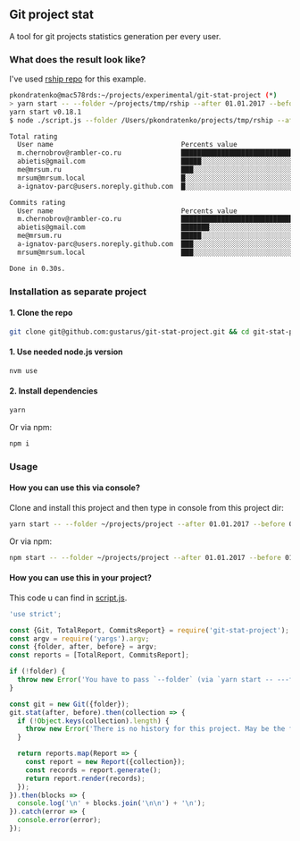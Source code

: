 ## Git project stat
A tool for git projects statistics generation per every user.

### What does the result look like?
I've used [rship repo](https://github.com/rambler-digital-solutions/rship) for this example.

```bash
pkondratenko@mac578rds:~/projects/experimental/git-stat-project (*)
> yarn start -- --folder ~/projects/tmp/rship --after 01.01.2017 --before 01.12.2017
yarn start v0.18.1
$ node ./script.js --folder /Users/pkondratenko/projects/tmp/rship --after 01.01.2017 --before 01.12.2017

Total rating
  User name                                Percents value                     Commits pushed  Lines affected
  m.chernobrov@rambler-co.ru               █████████████████████████████████              16             691
  abietis@gmail.com                        █████░░░░░░░░░░░░░░░░░░░░░░░░░░░░               3              63
  me@mrsum.ru                              ███░░░░░░░░░░░░░░░░░░░░░░░░░░░░░░               2              20
  mrsum@mrsum.local                        █░░░░░░░░░░░░░░░░░░░░░░░░░░░░░░░░               1               4
  a-ignatov-parc@users.noreply.github.com  █░░░░░░░░░░░░░░░░░░░░░░░░░░░░░░░░               1               0

Commits rating
  User name                                Percents value                     Commits pushed
  m.chernobrov@rambler-co.ru               █████████████████████████████████              16
  abietis@gmail.com                        ███████░░░░░░░░░░░░░░░░░░░░░░░░░░               3
  me@mrsum.ru                              █████░░░░░░░░░░░░░░░░░░░░░░░░░░░░               2
  a-ignatov-parc@users.noreply.github.com  ███░░░░░░░░░░░░░░░░░░░░░░░░░░░░░░               1
  mrsum@mrsum.local                        ███░░░░░░░░░░░░░░░░░░░░░░░░░░░░░░               1

Done in 0.30s.
```


### Installation as separate project

#### 1. Clone the repo
```bash
git clone git@github.com:gustarus/git-stat-project.git && cd git-stat-project
```

#### 1. Use needed node.js version
```bash
nvm use
```

#### 2. Install dependencies
```bash
yarn
```

Or via npm:
```bash
npm i
```


### Usage

#### How you can use this via console?
Clone and install this project and then type in console from this project dir:

```bash
yarn start -- --folder ~/projects/project --after 01.01.2017 --before 01.12.2017
```

Or via npm:
```bash
npm start -- --folder ~/projects/project --after 01.01.2017 --before 01.12.2017
```

#### How you can use this in your project?
This code u can find in [script.js](script.js).

```javascript
'use strict';

const {Git, TotalReport, CommitsReport} = require('git-stat-project');
const argv = require('yargs').argv;
const {folder, after, before} = argv;
const reports = [TotalReport, CommitsReport];

if (!folder) {
  throw new Error('You have to pass `--folder` (via `yarn start -- ---folder path/to/folder` where git project is.');
}

const git = new Git({folder});
git.stat(after, before).then(collection => {
  if (!Object.keys(collection).length) {
    throw new Error('There is no history for this project. May be the folder is incorrect?');
  }

  return reports.map(Report => {
    const report = new Report({collection});
    const records = report.generate();
    return report.render(records);
  });
}).then(blocks => {
  console.log('\n' + blocks.join('\n\n') + '\n');
}).catch(error => {
  console.error(error);
});


```
